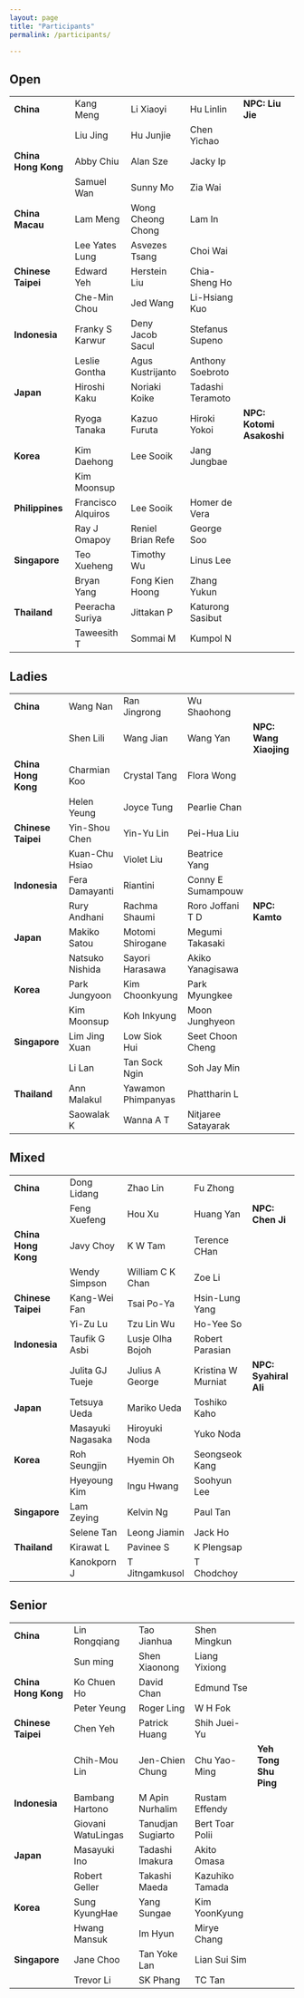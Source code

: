 ```yaml
---
layout: page
title: "Participants"
permalink: /participants/

---
```


## Open
<table>
<tbody>
<tr>
  <td><b>China</b></td>
  <td>Kang Meng</td>
  <td>Li Xiaoyi</td>
  <td>Hu Linlin</td>
  <td><b>NPC: Liu Jie</b></td>
</tr>
<tr>
  <td>&nbsp;</td>
  <td>Liu Jing</td>
  <td>Hu Junjie</td>
  <td>Chen Yichao</td>
  <td>&nbsp;</td>
</tr>
<tr>
  <td><b>China Hong Kong</b></td>
  <td>Abby Chiu</td>
  <td>Alan Sze</td>
  <td>Jacky Ip</td>
  <td></td>
</tr>
<tr>
  <td>&nbsp;</td>
  <td>Samuel Wan</td>
  <td>Sunny Mo</td>
  <td>Zia Wai</td>
  <td>&nbsp;</td>
</tr>
  <tr>
  <td><b>China Macau</b></td>
  <td>Lam Meng</td>
  <td>Wong Cheong Chong</td>
  <td>Lam In</td>
  <td></td>
</tr>
<tr>
  <td>&nbsp;</td>
  <td>Lee Yates Lung</td>
  <td>Asvezes Tsang</td>
  <td>Choi Wai</td>
  <td>&nbsp;</td>
</tr>
<tr>
  <td><b>Chinese Taipei</b></td>
  <td>Edward Yeh</td>
  <td>Herstein Liu</td>
  <td>Chia-Sheng Ho</td>
  <td></td>
</tr>
<tr>
  <td>&nbsp;</td>
  <td>Che-Min Chou</td>
  <td>Jed Wang</td>
  <td>Li-Hsiang Kuo</td>
  <td>&nbsp;</td>
</tr>
<tr>
  <td><b>Indonesia</b></td>
  <td>Franky S Karwur</td>
  <td>Deny Jacob Sacul</td>
  <td>Stefanus Supeno</td>
  <td></td>
</tr>
<tr>
  <td>&nbsp;</td>
  <td>Leslie Gontha</td>
  <td>Agus Kustrijanto</td>
  <td>Anthony Soebroto</td>
  <td>&nbsp;</td>
</tr>
<tr>
  <td><b>Japan</b></td>
  <td>Hiroshi Kaku</td>
  <td>Noriaki Koike</td>
  <td>Tadashi Teramoto</td>
  <td></td>
</tr>
<tr>
  <td>&nbsp;</td>
  <td>Ryoga Tanaka</td>
  <td>Kazuo Furuta</td>
  <td>Hiroki Yokoi</td>
  <td><b>NPC: Kotomi Asakoshi</b></td>
</tr>
<tr>
  <td><b>Korea</b></td>
  <td>Kim Daehong</td>
  <td>Lee Sooik</td>
  <td>Jang Jungbae</td>
  <td></td>
</tr>
<tr>
  <td>&nbsp;</td>
  <td>Kim Moonsup</td>
  <td></td>
  <td></td>
  <td></td>
</tr>
<tr>
  <td><b>Philippines</b></td>
  <td>Francisco Alquiros</td>
  <td>Lee Sooik</td>
  <td>Homer de Vera</td>
  <td></td>
</tr>
<tr>
  <td>&nbsp;</td>
  <td>Ray J Omapoy</td>
  <td>Reniel Brian Refe</td>
  <td>George Soo</td>
  <td></td>
</tr>
<tr>
  <td><b>Singapore</b></td>
  <td>Teo Xueheng</td>
  <td>Timothy Wu</td>
  <td>Linus Lee</td>
  <td></td>
</tr>
<tr>
  <td>&nbsp;</td>
  <td>Bryan Yang</td>
  <td>Fong Kien Hoong</td>
  <td>Zhang Yukun</td>
  <td></td>
</tr>
<tr>
  <td><b>Thailand</b></td>
  <td>Peeracha Suriya</td>
  <td>Jittakan P</td>
  <td>Katurong Sasibut</td>
  <td></td>
</tr>
<tr>
  <td>&nbsp;</td>
  <td>Taweesith T</td>
  <td>Sommai M</td>
  <td>Kumpol N</td>
  <td></td>
</tr>
</tbody>
</table>

## Ladies
<table>
<tbody>
<tr>
  <td><b>China</b></td>
  <td>Wang Nan</td>
  <td>Ran Jingrong</td>
  <td>Wu Shaohong</td>
  <td></td>
</tr>
<tr>
  <td>&nbsp;</td>
  <td>Shen Lili</td>
  <td>Wang Jian</td>
  <td>Wang Yan</td>
  <td><b>NPC: Wang Xiaojing</b></td>
</tr>
<tr>
  <td><b>China Hong Kong</b></td>
  <td>Charmian Koo</td>
  <td>Crystal Tang</td>
  <td>Flora Wong</td>
  <td></td>
</tr>
<tr>
  <td>&nbsp;</td>
  <td>Helen Yeung</td>
  <td>Joyce Tung</td>
  <td>Pearlie Chan</td>
  <td>&nbsp;</td>
</tr>
<tr>
  <td><b>Chinese Taipei</b></td>
  <td>Yin-Shou Chen</td>
  <td>Yin-Yu Lin</td>
  <td>Pei-Hua Liu</td>
  <td></td>
</tr>
<tr>
  <td>&nbsp;</td>
  <td>Kuan-Chu Hsiao</td>
  <td>Violet Liu</td>
  <td>Beatrice Yang</td>
  <td>&nbsp;</td>
</tr>
<tr>
  <td><b>Indonesia</b></td>
  <td>Fera Damayanti</td>
  <td>Riantini</td>
  <td>Conny E Sumampouw</td>
  <td></td>
</tr>
<tr>
  <td>&nbsp;</td>
  <td>Rury Andhani</td>
  <td>Rachma Shaumi</td>
  <td>Roro Joffani T D</td>
  <td><b>NPC: Kamto</b></td>
</tr>
<tr>
  <td><b>Japan</b></td>
  <td>Makiko Satou</td>
  <td>Motomi Shirogane</td>
  <td>Megumi Takasaki</td>
  <td></td>
</tr>
<tr>
  <td>&nbsp;</td>
  <td>Natsuko Nishida</td>
  <td>Sayori Harasawa</td>
  <td>Akiko Yanagisawa</td>
  <td></td>
</tr>
<tr>
  <td><b>Korea</b></td>
  <td>Park Jungyoon</td>
  <td>Kim Choonkyung</td>
  <td>Park Myungkee</td>
  <td></td>
</tr>
<tr>
  <td>&nbsp;</td>
  <td>Kim Moonsup</td>
  <td>Koh Inkyung</td>
  <td>Moon Junghyeon</td>
  <td></td>
</tr>
<tr>
  <td><b>Singapore</b></td>
  <td>Lim Jing Xuan</td>
  <td>Low Siok Hui</td>
  <td>Seet Choon Cheng</td>
  <td></td>
</tr>
<tr>
  <td>&nbsp;</td>
  <td>Li Lan</td>
  <td>Tan Sock Ngin</td>
  <td>Soh Jay Min</td>
  <td></td>
</tr>
<tr>
  <td><b>Thailand</b></td>
  <td>Ann Malakul</td>
  <td>Yawamon Phimpanyas</td>
  <td>Phattharin L</td>
  <td></td>
</tr>
<tr>
  <td>&nbsp;</td>
  <td>Saowalak K</td>
  <td>Wanna A T</td>
  <td>Nitjaree Satayarak</td>
  <td></td>
</tr>
</tbody>
</table>


## Mixed
<table>
<tbody>
<tr>
  <td><b>China</b></td>
  <td>Dong Lidang</td>
  <td>Zhao Lin</td>
  <td>Fu Zhong</td>
  <td></td>
</tr>
<tr>
  <td>&nbsp;</td>
  <td>Feng Xuefeng</td>
  <td>Hou Xu</td>
  <td>Huang Yan</td>
  <td><b>NPC: Chen Ji</b></td>
</tr>
<tr>
  <td><b>China Hong Kong</b></td>
  <td>Javy Choy</td>
  <td>K W Tam</td>
  <td>Terence CHan</td>
  <td></td>
</tr>
<tr>
  <td>&nbsp;</td>
  <td>Wendy Simpson</td>
  <td>William C K Chan</td>
  <td>Zoe Li</td>
  <td>&nbsp;</td>
</tr>
<tr>
  <td><b>Chinese Taipei</b></td>
  <td>Kang-Wei Fan</td>
  <td>Tsai Po-Ya</td>
  <td>Hsin-Lung Yang</td>
  <td></td>
</tr>
<tr>
  <td>&nbsp;</td>
  <td>Yi-Zu Lu</td>
  <td>Tzu Lin Wu</td>
  <td>Ho-Yee So</td>
  <td>&nbsp;</td>
</tr>
<tr>
  <td><b>Indonesia</b></td>
  <td>Taufik G Asbi</td>
  <td>Lusje Olha Bojoh</td>
  <td>Robert Parasian</td>
  <td></td>
</tr>
<tr>
  <td>&nbsp;</td>
  <td>Julita GJ Tueje</td>
  <td>Julius A George</td>
  <td>Kristina W Murniat</td>
  <td><b>NPC: Syahiral Ali</b></td>
</tr>
<tr>
  <td><b>Japan</b></td>
  <td>Tetsuya Ueda</td>
  <td>Mariko Ueda</td>
  <td>Toshiko Kaho</td>
  <td></td>
</tr>
<tr>
  <td>&nbsp;</td>
  <td>Masayuki Nagasaka</td>
  <td>Hiroyuki Noda</td>
  <td>Yuko Noda</td>
  <td></td>
</tr>
<tr>
  <td><b>Korea</b></td>
  <td>Roh Seungjin</td>
  <td>Hyemin Oh</td>
  <td>Seongseok Kang</td>
  <td></td>
</tr>
<tr>
  <td>&nbsp;</td>
  <td>Hyeyoung Kim</td>
  <td>Ingu Hwang</td>
  <td>Soohyun Lee</td>
  <td></td>
</tr>
<tr>
  <td><b>Singapore</b></td>
  <td>Lam Zeying</td>
  <td>Kelvin Ng</td>
  <td>Paul Tan</td>
  <td></td>
</tr>
<tr>
  <td>&nbsp;</td>
  <td>Selene Tan</td>
  <td>Leong Jiamin</td>
  <td>Jack Ho</td>
  <td></td>
</tr>
<tr>
  <td><b>Thailand</b></td>
  <td>Kirawat L</td>
  <td>Pavinee S</td>
  <td>K Plengsap</td>
  <td></td>
</tr>
<tr>
  <td>&nbsp;</td>
  <td>Kanokporn J</td>
  <td>T Jitngamkusol</td>
  <td>T Chodchoy</td>
  <td></td>
</tr>
</tbody>
</table>

## Senior

<table>
<tbody>
  <tr>
  <td><b>China</b></td>
  <td>Lin Rongqiang</td>
  <td>Tao Jianhua</td>
  <td>Shen Mingkun</td>
  <td></td>
</tr>
<tr>
  <td>&nbsp;</td>
  <td>Sun ming</td>
  <td>Shen Xiaonong</td>
  <td>Liang Yixiong</td>
  <td></td>
</tr>
<tr>
  <td><b>China Hong Kong</b></td>
  <td>Ko Chuen Ho</td>
  <td>David Chan</td>
  <td>Edmund Tse</td>
  <td></td>
</tr>
<tr>
  <td>&nbsp;</td>
  <td>Peter Yeung</td>
  <td>Roger Ling</td>
  <td>W H Fok</td>
  <td>&nbsp;</td>
</tr>
<tr>
  <td><b>Chinese Taipei</b></td>
  <td>Chen Yeh</td>
  <td>Patrick Huang</td>
  <td>Shih Juei-Yu</td>
  <td></td>
</tr>
<tr>
  <td>&nbsp;</td>
  <td>Chih-Mou Lin</td>
  <td>Jen-Chien Chung</td>
  <td>Chu Yao-Ming</td>
  <td><b>Yeh Tong Shu Ping</b></td>
</tr>
<tr>
  <td><b>Indonesia</b></td>
  <td>Bambang Hartono</td>
  <td>M Apin Nurhalim</td>
  <td>Rustam Effendy</td>
  <td></td>
</tr>
<tr>
  <td>&nbsp;</td>
  <td>Giovani WatuLingas</td>
  <td>Tanudjan Sugiarto</td>
  <td>Bert Toar Polii</td>
  <td></td>
</tr>
<tr>
  <td><b>Japan</b></td>
  <td>Masayuki Ino</td>
  <td>Tadashi Imakura</td>
  <td>Akito Omasa</td>
  <td></td>
</tr>
<tr>
  <td>&nbsp;</td>
  <td>Robert Geller</td>
  <td>Takashi Maeda</td>
  <td>Kazuhiko Tamada</td>
  <td></td>
</tr>
<tr>
  <td><b>Korea</b></td>
  <td>Sung KyungHae</td>
  <td>Yang Sungae</td>
  <td>Kim YoonKyung</td>
  <td></td>
</tr>
<tr>
  <td>&nbsp;</td>
  <td>Hwang Mansuk</td>
  <td>Im Hyun</td>
  <td>Mirye Chang</td>
  <td></td>
</tr>
<tr>
  <td><b>Singapore</b></td>
  <td>Jane Choo</td>
  <td>Tan Yoke Lan</td>
  <td>Lian Sui Sim</td>
  <td></td>
</tr>
<tr>
  <td>&nbsp;</td>
  <td>Trevor Li</td>
  <td>SK Phang</td>
  <td>TC Tan</td>
  <td></td>
</tr>

</tbody>
</table>  
